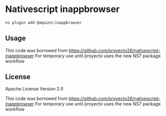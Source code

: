 # Nativescript inappbrowser

```javascript
ns plugin add @aquinn/inappbrowser
```

## Usage

This code was borrowed from https://github.com/proyecto26/nativescript-inappbrowser
For temporary use until proyecto uses the new NS7 package workflow

## License

Apache License Version 2.0

This code was borrowed from https://github.com/proyecto26/nativescript-inappbrowser
For temporary use until proyecto uses the new NS7 package workflow
